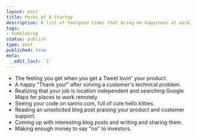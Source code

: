 ```yaml
---
layout: post
title: Perks of A Startup
description: A list of feelgood times that bring me happiness at work.
tags:
- humblebrag
status: publish
type: post
published: true
meta:
  _edit_last: '1'
---
```

* The feeling you get when you get a Tweet lovin' your product.
* A happy "Thank you!" after solving a customer's technical problem.
* Realizing that your job is location independent and searching Google Maps for places to work remotely.
* Seeing your code on sanrio.com, full of cute hello kitties.
* Reading an unsolicited blog post praising your product and customer support.
* Coming up with interesting blog posts and writing and sharing them.
* Making enough money to say "no" to investors.
